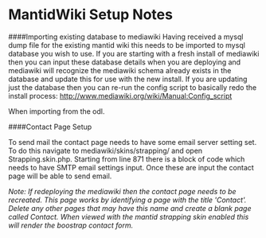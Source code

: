 MantidWiki Setup Notes
=======================

####Importing existing database to mediawiki
Having received a mysql dump file for the existing mantid wiki this needs to be imported to mysql database you wish to use. If you are starting with a fresh install of mediawiki then you can input these database details when you are deploying and mediawiki will recognize the mediawiki schema already exists in the database and update this for use with the new install. If you are updating just the database then you can re-run the config script to basically redo the install process: http://www.mediawiki.org/wiki/Manual:Config_script

When importing from the odl. 

####Contact Page Setup

To send mail the contact page needs to have some email server setting set. To do this navigate to mediawiki/skins/strapping/ and open Strapping.skin.php. Starting from line 871 there is a block of code which needs to have SMTP email settings input. Once these are input the contact page will be able to send email. 

*Note: If redeploying the mediawiki then the contact page needs to be recreated. This page works by identifying a page with the title 'Contact'. Delete any other pages that may have this name and create a blank page called Contact. When viewed with the mantid strapping skin enabled this will render the boostrap contact form.*

